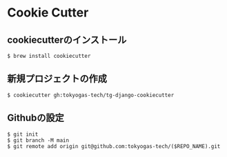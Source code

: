 # Cookie Cutter

## cookiecutterのインストール

```shell
$ brew install cookiecutter
```

## 新規プロジェクトの作成

```shell
$ cookiecutter gh:tokyogas-tech/tg-django-cookiecutter
```

## Githubの設定

```shell
$ git init
$ git branch -M main
$ git remote add origin git@github.com:tokyogas-tech/($REPO_NAME).git
```
